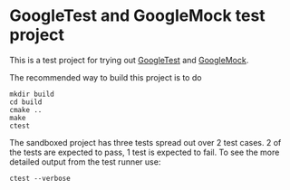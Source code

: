 # GoogleTest and GoogleMock test project

This is a test project for trying out [GoogleTest](https://code.google.com/p/googletest/) and [GoogleMock](https://code.google.com/p/googlemock/).

The recommended way to build this project is to do

```
mkdir build
cd build
cmake ..
make
ctest
```

The sandboxed project has three tests spread out over 2 test cases.
2 of the tests are expected to pass, 1 test is expected to fail.
To see the more detailed output from the test runner use:

```
ctest --verbose
```
